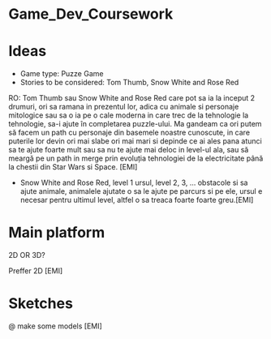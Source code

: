 # Game_Dev_Coursework

# Ideas
-  Game type: Puzze Game
-  Stories to be considered: Tom Thumb, Snow White and Rose Red

RO: Tom Thumb sau Snow White and Rose Red care pot sa ia la inceput 2 drumuri, ori sa ramana in prezentul lor, adica cu animale si personaje mitologice sau sa o ia pe o cale moderna in care trec de la tehnologie la tehnologie, sa-i ajute în completarea puzzle-ului.  Ma gandeam ca ori putem să facem un path cu personaje din basemele noastre cunoscute, in care puterile lor devin ori mai slabe ori mai mari si depinde ce ai ales pana atunci sa te ajute foarte mult sau sa nu te ajute mai deloc in level-ul ala, sau să meargă pe un path in merge prin evoluția tehnologiei de la electricitate până la chestii din Star Wars si Space. [EMI]

- Snow White and Rose Red, level 1 ursul, level 2, 3, ... obstacole si sa ajute animale, animalele ajutate o sa le ajute pe parcurs si pe ele, ursul e necesar pentru ultimul level, altfel o sa treaca foarte foarte greu.[EMI]

# Main platform

2D OR 3D? 

Preffer 2D [EMI]

# Sketches

@ make some models [EMI]
